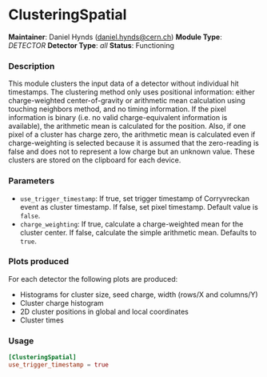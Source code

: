 # ClusteringSpatial
**Maintainer**: Daniel Hynds (<daniel.hynds@cern.ch>)
**Module Type**: *DETECTOR*
**Detector Type**: *all*
**Status**: Functioning

### Description
This module clusters the input data of a detector without individual hit timestamps.
The clustering method only uses positional information: either charge-weighted center-of-gravity or arithmetic mean calculation using touching neighbors method, and no timing information.
If the pixel information is binary (i.e. no valid charge-equivalent information is available), the arithmetic mean is calculated for the position.
Also, if one pixel of a cluster has charge zero, the arithmetic mean is calculated even if charge-weighting is selected because it is assumed that the zero-reading is false and does not to represent a low charge but an unknown value.
These clusters are stored on the clipboard for each device.

### Parameters
* `use_trigger_timestamp`: If true, set trigger timestamp of Corryvreckan event as cluster timestamp. If false, set pixel timestamp. Default value is `false`.
* `charge_weighting`: If true, calculate a charge-weighted mean for the cluster center. If false, calculate the simple arithmetic mean. Defaults to `true`.

### Plots produced
For each detector the following plots are produced:

* Histograms for cluster size, seed charge, width (rows/X and columns/Y)
* Cluster charge histogram
* 2D cluster positions in global and local coordinates
* Cluster times

### Usage
```toml
[ClusteringSpatial]
use_trigger_timestamp = true
```
